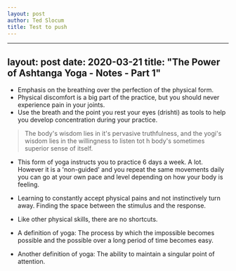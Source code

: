 ```yaml
---
layout: post
author: Ted Slocum
title: Test to push
---
```

---
layout: post
date: 2020-03-21
title: "The Power of Ashtanga Yoga - Notes - Part 1"
---

- Emphasis on the breathing over the perfection of the physical form.
- Physical discomfort is a big part of the practice, but you should never experience pain in your joints.
- Use the breath and the point you rest your eyes (drishti) as tools to help you develop concentration during your practice.

> The body's wisdom lies in it's pervasive truthfulness, and the yogi's wisdom lies in the willingness to listen tot h body's sometimes superior sense of itself.

- This form of yoga instructs you to practice 6 days a week. A lot. However it is a 'non-guided' and you repeat the same movements daily you can go at your own pace and level depending on how your body is feeling.

- Learning to constantly accept physical pains and not instinctively turn away. Finding the space between the stimulus and the response.

- Like other physical skills, there are no shortcuts.

- A definition of yoga: The process by which the impossible becomes possible and the possible over a long period of time becomes easy.

- Another definition of yoga: The ability to maintain a singular point of attention.
